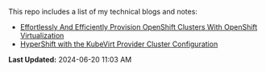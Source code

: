 This repo includes a list of my technical blogs and notes:
* [Effortlessly And Efficiently Provision OpenShift Clusters With OpenShift Virtualization](https://github.com/gqlo/blogs/blob/main/hosted-control-plane-with-the-kubevirt-provider.md)
* [HyperShift with the KubeVirt Provider Cluster Configuration](https://github.com/gqlo/blogs/blob/main/hypershift-kubevirt-cluster-config.md)


**Last Updated:** 2024-06-20 11:03 AM
